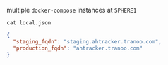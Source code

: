 multiple `docker-compose` instances at `SPHERE1`

`cat local.json`

```json
{
  "staging_fqdn": "staging.ahtracker.tranoo.com",
  "production_fqdn": "ahtracker.tranoo.com"
}
```
